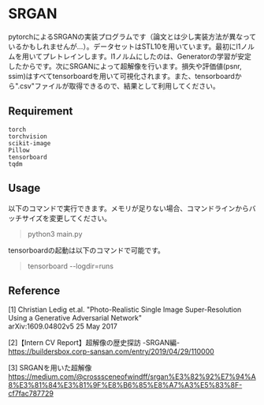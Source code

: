 # SRGAN

pytorchによるSRGANの実装プログラムです（論文とは少し実装方法が異なっているかもしれませんが…）。データセットはSTL10を用いています。最初にl1ノルムを用いてプレトレインします。l1ノルムにしたのは、Generatorの学習が安定したからです。次にSRGANによって超解像を行います。損失や評価値(psnr, ssim)はすべてtensorboardを用いて可視化されます。また、tensorboardから".csv"ファイルが取得できるので、結果として利用してください。

## Requirement
```
torch
torchvision
scikit-image
Pillow
tensorboard
tqdm
```

## Usage
以下のコマンドで実行できます。メモリが足りない場合、コマンドラインからバッチサイズを変更してください。 
>python3 main.py

tensorboardの起動は以下のコマンドで可能です。
>tensorboard --logdir=runs

## Reference
[1] Christian Ledig et.al. "Photo-Realistic Single Image Super-Resolution Using a Generative Adversarial Network"  
arXiv:1609.04802v5 25 May 2017  

[2]【Intern CV Report】超解像の歴史探訪 -SRGAN編-  
https://buildersbox.corp-sansan.com/entry/2019/04/29/110000
  
[3] SRGANを用いた超解像
https://medium.com/@crosssceneofwindff/srgan%E3%82%92%E7%94%A8%E3%81%84%E3%81%9F%E8%B6%85%E8%A7%A3%E5%83%8F-cf7fac787729  


